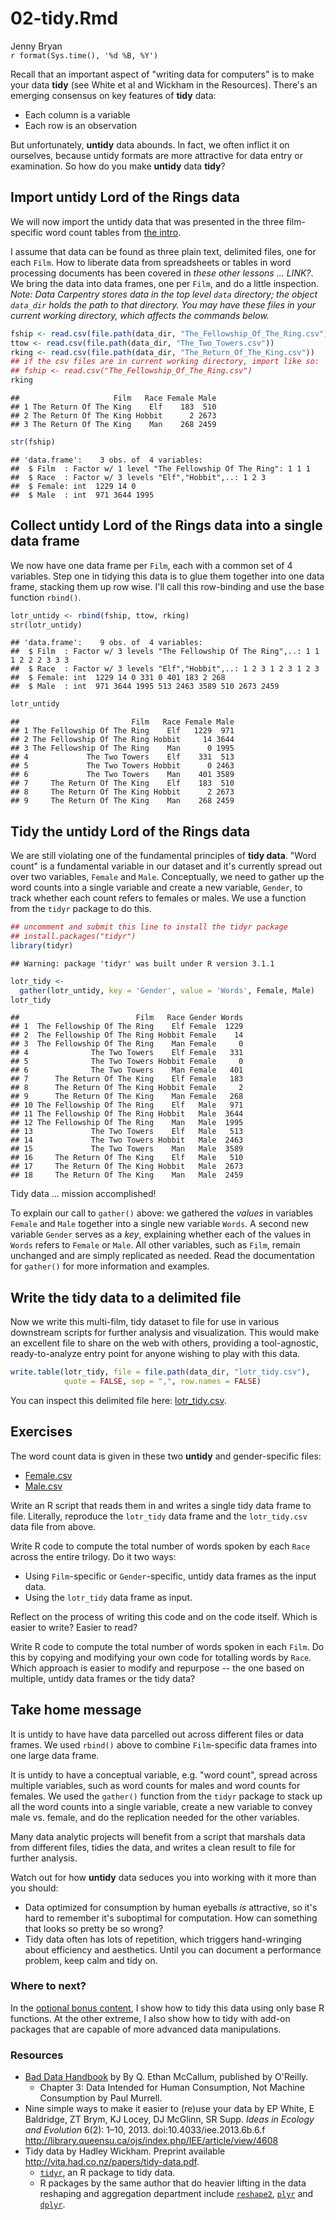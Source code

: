 # 02-tidy.Rmd
Jenny Bryan  
`r format(Sys.time(), '%d %B, %Y')`  




Recall that an important aspect of "writing data for computers" is to make your data __tidy__ (see White et al and Wickham in the Resources). There's an emerging consensus on key features of __tidy__ data:

  * Each column is a variable
  * Each row is an observation

But unfortunately, __untidy__ data abounds. In fact, we often inflict it on ourselves, because untidy formats are more attractive for data entry or examination. So how do you make __untidy__ data __tidy__?

## Import untidy Lord of the Rings data

We will now import the untidy data that was presented in the three film-specific word count tables from [the intro](00-intro.md).

I assume that data can be found as three plain text, delimited files, one for each `Film`. How to liberate data from spreadsheets or tables in word processing documents has been covered in *these other lessons ... LINK?*. We bring the data into data frames, one per `Film`, and do a little inspection. *Note: Data Carpentry stores data in the top level `data` directory; the object `data_dir` holds the path to that directory. You may have these files in your current working directory, which affects the commands below.*


```r
fship <- read.csv(file.path(data_dir, "The_Fellowship_Of_The_Ring.csv"))
ttow <- read.csv(file.path(data_dir, "The_Two_Towers.csv"))
rking <- read.csv(file.path(data_dir, "The_Return_Of_The_King.csv")) 
## if the csv files are in current working directory, import like so:
## fship <- read.csv("The_Fellowship_Of_The_Ring.csv")
rking
```

```
##                     Film   Race Female Male
## 1 The Return Of The King    Elf    183  510
## 2 The Return Of The King Hobbit      2 2673
## 3 The Return Of The King    Man    268 2459
```

```r
str(fship)
```

```
## 'data.frame':	3 obs. of  4 variables:
##  $ Film  : Factor w/ 1 level "The Fellowship Of The Ring": 1 1 1
##  $ Race  : Factor w/ 3 levels "Elf","Hobbit",..: 1 2 3
##  $ Female: int  1229 14 0
##  $ Male  : int  971 3644 1995
```

## Collect untidy Lord of the Rings data into a single data frame

We now have one data frame per `Film`, each with a common set of 4 variables. Step one in tidying this data is to glue them together into one data frame, stacking them up row wise. I'll call this row-binding and use the base function `rbind()`.


```r
lotr_untidy <- rbind(fship, ttow, rking)
str(lotr_untidy)
```

```
## 'data.frame':	9 obs. of  4 variables:
##  $ Film  : Factor w/ 3 levels "The Fellowship Of The Ring",..: 1 1 1 2 2 2 3 3 3
##  $ Race  : Factor w/ 3 levels "Elf","Hobbit",..: 1 2 3 1 2 3 1 2 3
##  $ Female: int  1229 14 0 331 0 401 183 2 268
##  $ Male  : int  971 3644 1995 513 2463 3589 510 2673 2459
```

```r
lotr_untidy
```

```
##                         Film   Race Female Male
## 1 The Fellowship Of The Ring    Elf   1229  971
## 2 The Fellowship Of The Ring Hobbit     14 3644
## 3 The Fellowship Of The Ring    Man      0 1995
## 4             The Two Towers    Elf    331  513
## 5             The Two Towers Hobbit      0 2463
## 6             The Two Towers    Man    401 3589
## 7     The Return Of The King    Elf    183  510
## 8     The Return Of The King Hobbit      2 2673
## 9     The Return Of The King    Man    268 2459
```

## Tidy the untidy Lord of the Rings data

We are still violating one of the fundamental principles of __tidy data__. "Word count" is a fundamental variable in our dataset and it's currently spread out over two variables, `Female` and `Male`. Conceptually, we need to gather up the word counts into a single variable and create a new variable, `Gender`, to track whether each count refers to females or males. We use a function from the `tidyr` package to do this.

```r
## uncomment and submit this line to install the tidyr package
## install.packages("tidyr")
library(tidyr)
```

```
## Warning: package 'tidyr' was built under R version 3.1.1
```

```r
lotr_tidy <-
  gather(lotr_untidy, key = 'Gender', value = 'Words', Female, Male)
lotr_tidy
```

```
##                          Film   Race Gender Words
## 1  The Fellowship Of The Ring    Elf Female  1229
## 2  The Fellowship Of The Ring Hobbit Female    14
## 3  The Fellowship Of The Ring    Man Female     0
## 4              The Two Towers    Elf Female   331
## 5              The Two Towers Hobbit Female     0
## 6              The Two Towers    Man Female   401
## 7      The Return Of The King    Elf Female   183
## 8      The Return Of The King Hobbit Female     2
## 9      The Return Of The King    Man Female   268
## 10 The Fellowship Of The Ring    Elf   Male   971
## 11 The Fellowship Of The Ring Hobbit   Male  3644
## 12 The Fellowship Of The Ring    Man   Male  1995
## 13             The Two Towers    Elf   Male   513
## 14             The Two Towers Hobbit   Male  2463
## 15             The Two Towers    Man   Male  3589
## 16     The Return Of The King    Elf   Male   510
## 17     The Return Of The King Hobbit   Male  2673
## 18     The Return Of The King    Man   Male  2459
```

Tidy data ... mission accomplished!

To explain our call to `gather()` above: we gathered the *values* in variables `Female` and `Male` together into a single new variable `Words`. A second new variable `Gender` serves as a *key*, explaining whether each of the values in `Words` refers to `Female` or `Male`. All other variables, such as `Film`, remain unchanged and are simply replicated as needed. Read the documentation for `gather()` for more information and examples.

## Write the tidy data to a delimited file

Now we write this multi-film, tidy dataset to file for use in various downstream scripts for further analysis and visualization. This would make an excellent file to share on the web with others, providing a tool-agnostic, ready-to-analyze entry point for anyone wishing to play with this data.


```r
write.table(lotr_tidy, file = file.path(data_dir, "lotr_tidy.csv"),
            quote = FALSE, sep = ",", row.names = FALSE)
```

You can inspect this delimited file here: [lotr_tidy.csv](../../data/tidy-data/lotr_tidy.csv).

## Exercises

The word count data is given in these two __untidy__ and gender-specific files:

  * [Female.csv](../../data/tidy-data/Female.csv)
  * [Male.csv](../../data/tidy-data/Male.csv)
  
Write an R script that reads them in and writes a single tidy data frame to file. Literally, reproduce the `lotr_tidy` data frame and the `lotr_tidy.csv` data file from above.

Write R code to compute the total number of words spoken by each `Race` across the entire trilogy. Do it two ways:

  * Using `Film`-specific or `Gender`-specific, untidy data frames as the input data.
  * Using the `lotr_tidy` data frame as input.

Reflect on the process of writing this code and on the code itself. Which is easier to write? Easier to read?

Write R code to compute the total number of words spoken in each `Film`. Do this by copying and modifying your own code for totalling words by `Race`. Which approach is easier to modify and repurpose -- the one based on multiple, untidy data frames or the tidy data?

## Take home message

It is untidy to have have data parcelled out across different files or data frames. We used `rbind()` above to combine `Film`-specific data frames into one large data frame.

It is untidy to have a conceptual variable, e.g. "word count", spread across multiple variables, such as word counts for males and word counts for females. We used the `gather()` function from the `tidyr` package to stack up all the word counts into a single variable, create a new variable to convey male vs. female, and  do the replication needed for the other variables.

Many data analytic projects will benefit from a script that marshals data from different files, tidies the data, and writes a clean result to file for further analysis.

Watch out for how __untidy__ data seduces you into working with it more than you should:

  * Data optimized for consumption by human eyeballs *is* attractive, so it's hard to remember it's suboptimal for computation. How can something that looks so pretty be so wrong?
  * Tidy data often has lots of repetition, which triggers hand-wringing about efficiency and aesthetics. Until you can document a performance problem, keep calm and tidy on.

### Where to next?

In the [optional bonus content](02-tidy-bonus-content.md), I show how to tidy this data using only base R functions. At the other extreme, I also show how to tidy with add-on packages that are capable of more advanced data manipulations.

### Resources

  * [Bad Data Handbook](http://shop.oreilly.com/product/0636920024422.do) by By Q. Ethan McCallum, published by O'Reilly.
    - Chapter 3: Data Intended for Human Consumption, Not Machine Consumption by Paul Murrell.
  * Nine simple ways to make it easier to (re)use your data by EP White, E Baldridge, ZT Brym, KJ Locey, DJ McGlinn, SR Supp. *Ideas in Ecology and Evolution* 6(2): 1–10, 2013. doi:10.4033/iee.2013.6b.6.f <http://library.queensu.ca/ojs/index.php/IEE/article/view/4608>
  * Tidy data by Hadley Wickham. Preprint available <http://vita.had.co.nz/papers/tidy-data.pdf>.
    - [`tidyr`](https://github.com/hadley/tidyr), an R package to tidy data.
    - R packages by the same author that do heavier lifting in the data reshaping and aggregation department include [`reshape2`](https://github.com/hadley/reshape), [`plyr`](https://github.com/hadley/plyr) and [`dplyr`](https://github.com/hadley/dplyr).
